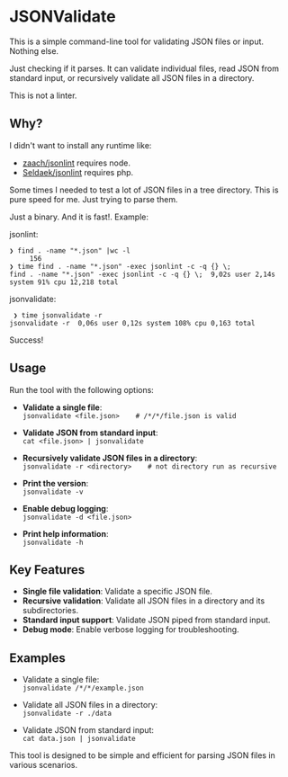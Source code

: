 # JSONValidate

This is a simple command-line tool for validating JSON files or input. Nothing else. 


Just checking if it parses.
It can validate individual files, read JSON from standard input, or recursively validate all JSON files in a directory.

This is not a linter.

## Why?

I didn't want to install any runtime like:

* [zaach/jsonlint](https://github.com/zaach/jsonlint) requires node.
* [Seldaek/jsonlint](https://github.com/Seldaek/jsonlint) requires php.

Some times I needed to test a lot of JSON files in a tree directory. This is pure speed for me. Just trying to parse them.

Just a binary. And it is fast!. Example: 

jsonlint:
```
❯ find . -name "*.json" |wc -l
     156
❯ time find . -name "*.json" -exec jsonlint -c -q {} \;
find . -name "*.json" -exec jsonlint -c -q {} \;  9,02s user 2,14s system 91% cpu 12,218 total
```

jsonvalidate:

```
 ❯ time jsonvalidate -r
jsonvalidate -r  0,06s user 0,12s system 108% cpu 0,163 total
```

Success!

## Usage

Run the tool with the following options:

- **Validate a single file**:  
  `jsonvalidate <file.json>    # /*/*/file.json is valid`

- **Validate JSON from standard input**:  
  `cat <file.json> | jsonvalidate`

- **Recursively validate JSON files in a directory**:  
  `jsonvalidate -r <directory>    # not directory run as recursive`

- **Print the version**:  
  `jsonvalidate -v`

- **Enable debug logging**:  
  `jsonvalidate -d <file.json>`

- **Print help information**:  
  `jsonvalidate -h`

## Key Features

- **Single file validation**: Validate a specific JSON file.
- **Recursive validation**: Validate all JSON files in a directory and its subdirectories.
- **Standard input support**: Validate JSON piped from standard input.
- **Debug mode**: Enable verbose logging for troubleshooting.

## Examples

- Validate a single file:  
  `jsonvalidate /*/*/example.json`

- Validate all JSON files in a directory:  
  `jsonvalidate -r ./data`

- Validate JSON from standard input:  
  `cat data.json | jsonvalidate`

This tool is designed to be simple and efficient for parsing JSON files in various scenarios.
